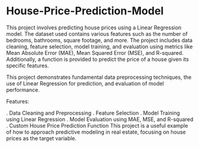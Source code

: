 # House-Price-Prediction-Model
This project involves predicting house prices using a Linear Regression model. The dataset used contains various features such as the number of bedrooms, bathrooms, square footage, and more. The project includes data cleaning, feature selection, model training, and evaluation using metrics like Mean Absolute Error (MAE), Mean Squared Error (MSE), and R-squared. Additionally, a function is provided to predict the price of a house given its specific features.

This project demonstrates fundamental data preprocessing techniques, the use of Linear Regression for prediction, and evaluation of model performance.

Features:

. Data Cleaning and Preprocessing
. Feature Selection
. Model Training using Linear Regression
. Model Evaluation using MAE, MSE, and R-squared
. Custom House Price Prediction Function
This project is a useful example of how to approach predictive modeling in real estate, focusing on house prices as the target variable.
